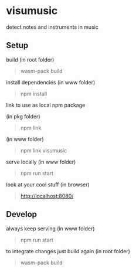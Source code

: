 # visumusic

detect notes and instruments in music

## Setup

build (in root folder)
> wasm-pack build

install dependencies (in www folder)
> npm install

link to use as local npm package

(in pkg folder)
> npm link

(in www folder)
> npm link visumusic

serve locally (in www folder)
> npm run start

look at your cool stuff (in browser)
> <http://localhost:8080/>

## Develop

always keep serving (in www folder)
> npm run start

to integrate changes just build again (in root folder)
> wasm-pack build
